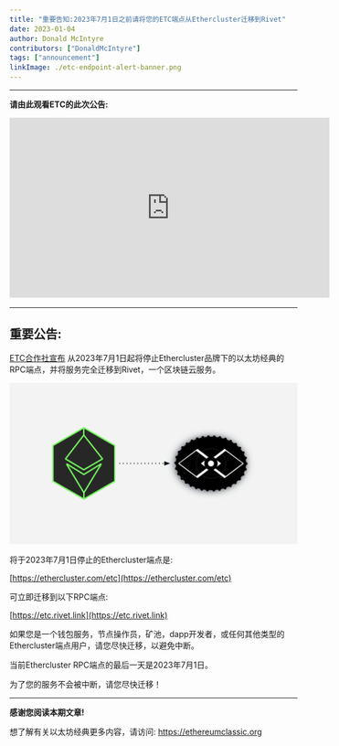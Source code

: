 ```yaml
---
title: "重要告知:2023年7月1日之前请将您的ETC端点从Ethercluster迁移到Rivet"
date: 2023-01-04
author: Donald McIntyre
contributors: ["DonaldMcIntyre"]
tags: ["announcement"]
linkImage: ./etc-endpoint-alert-banner.png
---
```


---
**请由此观看ETC的此次公告:**

<iframe width="560" height="315" src="https://www.youtube.com/embed/gYaL-yJCPB0" title="YouTube video player" frameborder="0" allow="accelerometer; autoplay; clipboard-write; encrypted-media; gyroscope; picture-in-picture; web-share" allowfullscreen></iframe>

---

## 重要公告:

[ETC合作社宣布](https://etccooperative.org/posts/2023-01-02-the-ethereum-classic-rpc-url-is-changing-from-ethercluster-to-rivet-en) 从2023年7月1日起将停止Ethercluster品牌下的以太坊经典的RPC端点，并将服务完全迁移到Rivet，一个区块链云服务。

![从Ethercluster到Rivet.](./etc-endpoint-alert-banner.png)

将于2023年7月1日停止的Ethercluster端点是:

[https://ethercluster.com/etc](https://ethercluster.com/etc)

可立即迁移到以下RPC端点:

[https://etc.rivet.link](https://etc.rivet.link)

如果您是一个钱包服务，节点操作员，矿池，dapp开发者，或任何其他类型的Ethercluster端点用户，请您尽快迁移，以避免中断。

当前Ethercluster RPC端点的最后一天是2023年7月1日。

为了您的服务不会被中断，请您尽快迁移！

---

**感谢您阅读本期文章!**

想了解有关以太坊经典更多内容，请访问: https://ethereumclassic.org

